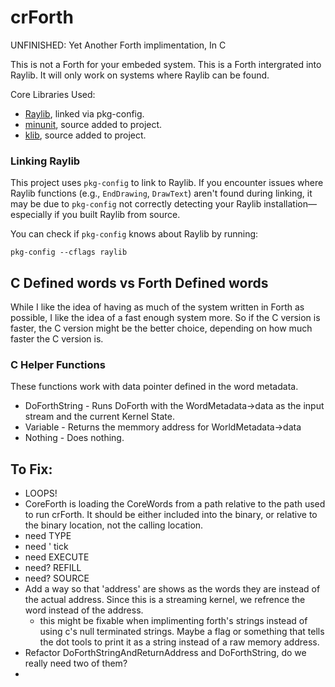# crForth
UNFINISHED: Yet Another Forth implimentation, In C


This is not a Forth for your embeded system. This is a Forth intergrated into Raylib. It will only work on systems where Raylib can be found.

Core Libraries Used:
* [Raylib](https://www.raylib.com/), linked via pkg-config.
* [minunit](https://github.com/siu/minunit/tree/master), source added to project.
* [klib](https://github.com/attractivechaos/klib), source added to project.



### Linking Raylib

This project uses `pkg-config` to link to Raylib. If you encounter issues where Raylib functions (e.g., `EndDrawing`, `DrawText`) aren't found during linking, it may be due to `pkg-config` not correctly detecting your Raylib installation—especially if you built Raylib from source.

You can check if `pkg-config` knows about Raylib by running:

```
pkg-config --cflags raylib
```

## C Defined words vs Forth Defined words
While I like the idea of having as much of the system written in Forth as possible, I like the idea of a fast enough system more. So if the C version is faster, the C version might be the better choice, depending on how much faster the C version is.


### C Helper Functions

These functions work with data pointer defined in the word metadata.

* DoForthString - Runs DoForth with the WordMetadata->data as the input stream and the current Kernel State.
* Variable - Returns the memmory address for WorldMetadata->data
* Nothing - Does nothing.




## To Fix:
* LOOPS!
* CoreForth is loading the CoreWords from a path relative to the path used to run crForth. It should be either included into the binary, or relative to the binary location, not the calling location.
* need TYPE
* need ' tick
* need EXECUTE
* need? REFILL
* need? SOURCE
* Add a way so that 'address' are shows as the words they are instead of the actual address. Since this is a streaming kernel, we refrence the word instead of the address.
  * this might be fixable when implimenting forth's strings instead of using c's null terminated strings. Maybe a flag or something that tells the dot tools to print it as a string instead of a raw memory address.
* Refactor DoForthStringAndReturnAddress and DoForthString, do we really need two of them?
* 



